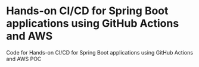 # Hands-on CI/CD for Spring Boot applications using GitHub Actions and AWS
Code for Hands-on CI/CD for Spring Boot applications using GitHub Actions and AWS POC